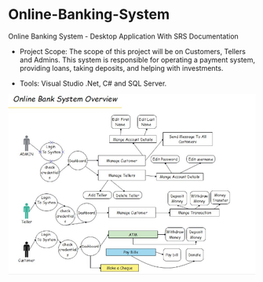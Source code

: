 # Online-Banking-System
Online Banking System - Desktop Application With SRS Documentation


- Project Scope: The scope of this project will be on Customers, Tellers and Admins. This system is responsible for operating a payment system, providing loans, taking deposits, and helping with investments.

- Tools: Visual Studio .Net, C# and SQL Server.




![System Overview](https://github.com/AhmedIssa11/Online-Banking-System/blob/master/project%20overview.jpeg)

